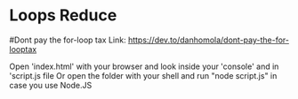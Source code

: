 # Loops Reduce

#Dont pay the for-loop tax
Link: https://dev.to/danhomola/dont-pay-the-for-looptax

Open 'index.html' with your browser and look inside your 'console' and in 'script.js file
Or open the folder with your shell and run "node script.js" in case you use Node.JS
